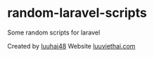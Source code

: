 # random-laravel-scripts
Some random scripts for laravel

Created by [luuhai48](https://github.com/luuhai48)
Website [luuviethai.com](https://luuviethai.com)
